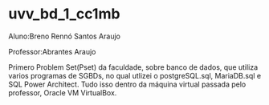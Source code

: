 # uvv_bd_1_cc1mb
Aluno:Breno Rennó Santos Araujo

Professor:Abrantes Araujo

Primero Problem Set(Pset) da faculdade, sobre banco de dados, que utiliza varios programas de SGBDs, no qual utlizei o postgreSQL.sql, MariaDB.sql e SQL Power Architect.
Tudo isso dentro da máquina virtual passada pelo professor, Oracle VM VirtualBox.
